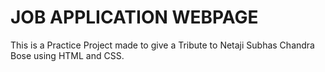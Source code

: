 # JOB APPLICATION WEBPAGE
This is a Practice Project made to give a Tribute to Netaji Subhas Chandra Bose using HTML and CSS.
